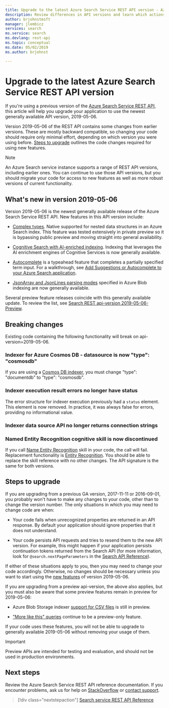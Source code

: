 ```yaml
---
title: Upgrade to the latest Azure Search Service REST API version - Azure Search
description: Review differences in API versions and learn which actions are required to migrate existing code to the newest Azure Search Service REST API version.
author: brjohnstmsft
manager: jlembicz
services: search
ms.service: search
ms.devlang: rest-api
ms.topic: conceptual
ms.date: 05/02/2019
ms.author: brjohnst

---
```

# Upgrade to the latest Azure Search Service REST API version
If you're using a previous version of the [Azure Search Service REST API](https://docs.microsoft.com/rest/api/searchservice/), this article will help you upgrade your application to use the newest generally available API version, 2019-05-06.

Version 2019-05-06 of the REST API contains some changes from earlier versions. These are mostly backward compatible, so changing your code should require only minimal effort, depending on which version you were using before. [Steps to upgrade](#UpgradeSteps) outlines the code changes required for using new features.

> [!NOTE]
> An Azure Search service instance supports a range of REST API versions, including earlier ones. You can continue to use those API versions, but you should migrate your code for access to new features as well as more robust versions of current functionality.

<a name="WhatsNew"></a>

## What's new in version 2019-05-06
Version 2019-05-06 is the newest generally available release of the Azure Search Service REST API. New features in this API version include:

* [Complex types](search-howto-complex-data-types.md). Native supported for nested data structures in an Azure Search index. This feature was tested extensively in private preview so it is bypassing public preview and moving straight into general availability.

* [Cognitive Search with AI-enriched indexing](cognitive-search-concept-intro.md). Indexing that leverages the AI enrichment engines of Cognitive Services is now generally available.

* [Autocomplete](index-add-suggesters.md) is a typeahead feature that completes a partially specified term input. For a walkthrough, see [Add Suggestions or Autocomplete to your Azure Search application](search-autocomplete-tutorial.md).

* [JsonArray and JsonLines parsing modes](search-howto-index-json-blobs.md) specified in Azure Blob indexing are now generally available.

Several preview feature releases coincide with this generally available update. To review the list, see [Search REST api-version 2019-05-06-Preview](search-api-preview.md).

## Breaking changes

Existing code containing the following functionality will break on api-version=2019-05-06.

### Indexer for Azure Cosmos DB - datasource is now "type": "cosmosdb"

If you are using a [Cosmos DB indexer](search-howto-index-cosmosdb.md ), you must change "type": "documentdb" to "type": "cosmosdb".

### Indexer execution result errors no longer have status

The error structure for indexer execution previously had a `status` element. This element is now removed. In practice, it was always false for errors, providing no informational value.

### Indexer data source API no longer returns connection strings


### Named Entity Recognition cognitive skill is now discontinued

If you call [Name Entity Recognition](cognitive-search-skill-named-entity-recognition.md) skill in your code, the call will fail. Replacement functionality is [Entity Recognition](cognitive-search-skill-entity-recognition.md). You should be able to replace the skill reference with no other changes. The API signature is the same for both versions. 

<a name="UpgradeSteps"></a>

## Steps to upgrade
If you are upgrading from a previous GA version, 2017-11-11 or 2016-09-01, you probably won't have to make any changes to your code, other than to change the version number. The only situations in which you may need to change code are when:

* Your code fails when unrecognized properties are returned in an API response. By default your application should ignore properties that it does not understand.

* Your code persists API requests and tries to resend them to the new API version. For example, this might happen if your application persists continuation tokens returned from the Search API (for more information, look for `@search.nextPageParameters` in the [Search API Reference](https://docs.microsoft.com/rest/api/searchservice/Search-Documents)).

If either of these situations apply to you, then you may need to change your code accordingly. Otherwise, no changes should be necessary unless you want to start using the [new features](#WhatsNew) of version 2019-05-06.

If you are upgrading from a preview api-version, the above also applies, but you must also be aware that some preview features remain in preview for 2019-05-06:

* Azure Blob Storage indexer [support for CSV files](search-howto-index-csv-blobs.md) is still in preview.

* ["More like this" queries](search-more-like-this.md) continue to be a preview-only feature.

If your code uses these features, you will not be able to upgrade to generally available 2019-05-06 without removing your usage of them.

> [!IMPORTANT]
> Preview APIs are intended for testing and evaluation, and should not be used in production environments.
> 

## Next steps

Review the Azure Search Service REST API reference documentation. If you encounter problems, ask us for help on [StackOverflow](https://stackoverflow.com/) or [contact support](https://azure.microsoft.com/support/community/?product=search).

> [!div class="nextstepaction"]
> [Search service REST API Reference](https://docs.microsoft.com/rest/api/searchservice/)

